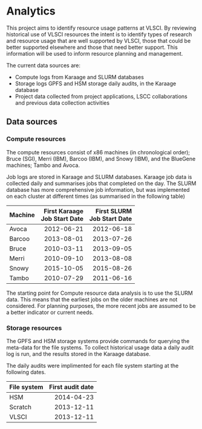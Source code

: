 # Analytics
This project aims to identify resource usage patterns at VLSCI.
By reviewing historical use of VLSCI resources the intent is to identify types of research and resource usage that are well supported by VLSCI, those that could be better supported elsewhere and those that need better support.  This information will be used to inform resource planning and management.

The current data sources are:

- Compute logs from Karaage and SLURM databases
- Storage logs GPFS and HSM storage daily audits, in the Karaage database
- Project data collected from project applications, LSCC collaborations and previous data collection activities

## Data sources
### Compute resources
The compute resources consist of x86 machines (in chronological order); Bruce (SGI), Merri (IBM), Barcoo (IBM), and Snowy (IBM), and the BlueGene machines; Tambo and Avoca.

Job logs are stored in Karaage and SLURM databases.  Karaage job data is collected daily and summarises jobs that completed on the day.  The SLURM database has more comprehensive job information, but was implemented on each cluster at different times (as summarised in the following table)

Machine | First Karaage <br/> Job Start Date | First SLURM <br/>Job Start Date
--------|---------:|--------------:
Avoca | 2012-06-21 | 2012-06-18
Barcoo | 2013-08-01 | 2013-07-26
Bruce | 2010-03-11 | 2013-09-05
Merri | 2010-09-10 | 2013-08-08
Snowy | 2015-10-05 | 2015-08-26
Tambo | 2010-07-29 | 2011-06-16

The starting point for Compute resource data analysis is to use the SLURM data.  This means that the earliest jobs on the older machines are not considered.  For planning purposes, the more recent jobs are assumed to be a better indicator or current needs.

### Storage resources
The GPFS and HSM storage systems provide commands for querying the meta-data for the file systems.  To collect historical usage data a daily audit log is run, and the results stored in the Karaage database.

The daily audits were implimented for each file system starting at the following dates.

File system | First audit date
------------|----------------:|
HSM | 2014-04-23
Scratch | 2013-12-11
VLSCI | 2013-12-11

